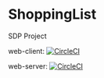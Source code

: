 # ShoppingList
SDP Project

web-client: [![CircleCI](https://dl.circleci.com/status-badge/img/gh/K3MT/ShoppingList/tree/main-frontend.svg?style=svg&circle-token=75d79fbc6b74c4ac6223ab0f64a6b1b1660f0568)](https://dl.circleci.com/status-badge/redirect/gh/K3MT/ShoppingList/tree/main-frontend)

web-server: [![CircleCI](https://dl.circleci.com/status-badge/img/gh/K3MT/ShoppingList/tree/main-backend.svg?style=svg&circle-token=75d79fbc6b74c4ac6223ab0f64a6b1b1660f0568)](https://dl.circleci.com/status-badge/redirect/gh/K3MT/ShoppingList/tree/main-backend)
